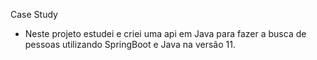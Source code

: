 Case Study

- Neste projeto estudei e criei uma api em Java para fazer a busca de pessoas utilizando SpringBoot e Java na versão 11.

